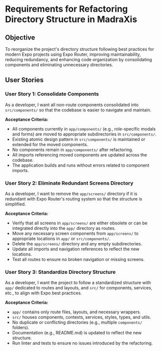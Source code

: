 # Requirements for Refactoring Directory Structure in MadraXis

## Objective
To reorganize the project's directory structure following best practices for modern Expo projects using Expo Router, improving maintainability, reducing redundancy, and enhancing code organization by consolidating components and eliminating unnecessary directories.

## User Stories

### User Story 1: Consolidate Components
As a developer, I want all non-route components consolidated into `src/components/` so that the codebase is easier to navigate and maintain.

**Acceptance Criteria:**
- All components currently in `app/components/` (e.g., role-specific modals and forms) are moved to appropriate subdirectories in `src/components/`.
- Existing atomic design pattern in `src/components/` is maintained or extended for the moved components.
- No components remain in `app/components/` after refactoring.
- All imports referencing moved components are updated across the codebase.
- The application builds and runs without errors related to component imports.

### User Story 2: Eliminate Redundant Screens Directory
As a developer, I want to remove the `app/screens/` directory if it is redundant with Expo Router's routing system so that the structure is simplified.

**Acceptance Criteria:**
- Verify that all screens in `app/screens/` are either obsolete or can be integrated directly into the `app/` directory as routes.
- Move any necessary screen components from `app/screens/` to appropriate locations in `app/` or `src/components/`.
- Delete the `app/screens/` directory and any empty subdirectories.
- Update all imports and navigation references to reflect the new locations.
- Test all routes to ensure no broken navigation or missing screens.

### User Story 3: Standardize Directory Structure
As a developer, I want the project to follow a standardized structure with `app/` dedicated to routes and layouts, and `src/` for components, services, etc., to align with Expo best practices.

**Acceptance Criteria:**
- `app/` contains only route files, layouts, and necessary wrappers.
- `src/` houses components, contexts, services, styles, types, and utils.
- No duplicate or conflicting directories (e.g., multiple `components/` folders).
- Documentation (e.g., README.md) is updated to reflect the new structure.
- Run linter and tests to ensure no issues introduced by the refactoring.